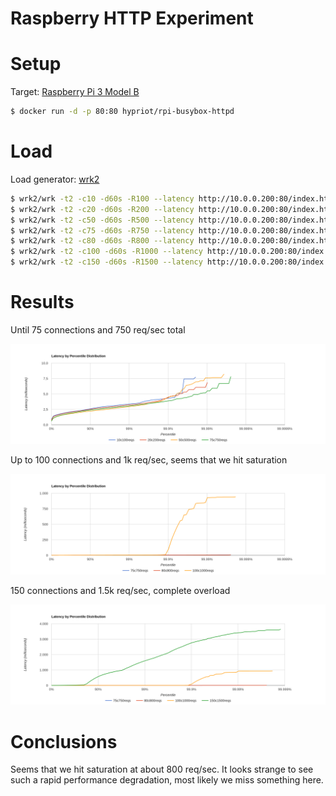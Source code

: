 Raspberry HTTP Experiment
=========================

# Setup

Target: [Raspberry Pi 3 Model B](../../../env/home-pi3)

```bash
$ docker run -d -p 80:80 hypriot/rpi-busybox-httpd
```

# Load

Load generator: [wrk2](https://github.com/giltene/wrk2)

```bash
$ wrk2/wrk -t2 -c10 -d60s -R100 --latency http://10.0.0.200:80/index.html > 10c100reqs
$ wrk2/wrk -t2 -c20 -d60s -R200 --latency http://10.0.0.200:80/index.html > 20c200reqs
$ wrk2/wrk -t2 -c50 -d60s -R500 --latency http://10.0.0.200:80/index.html > 50c500reqs
$ wrk2/wrk -t2 -c75 -d60s -R750 --latency http://10.0.0.200:80/index.html > 75c750reqs
$ wrk2/wrk -t2 -c80 -d60s -R800 --latency http://10.0.0.200:80/index.html > 80c800reqs
$ wrk2/wrk -t2 -c100 -d60s -R1000 --latency http://10.0.0.200:80/index.html > 100c1000reqs
$ wrk2/wrk -t2 -c150 -d60s -R1500 --latency http://10.0.0.200:80/index.html > 150c1500reqs
```

# Results

Until 75 connections and 750 req/sec total

![low](low.png)

Up to 100 connections and 1k req/sec, seems that we hit saturation

![sat1](saturated1.png)

150 connections and 1.5k req/sec, complete overload

![sat2](saturated2.png)

# Conclusions

Seems that we hit saturation at about 800 req/sec.
It looks strange to see such a rapid performance degradation, most likely we miss something here.